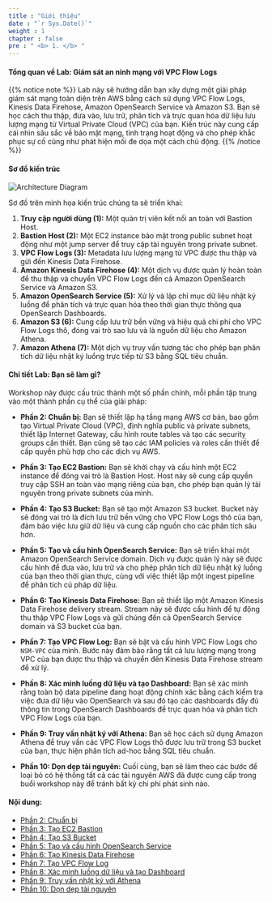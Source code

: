 ```yaml
---
title : "Giới thiệu"
date : "`r Sys.Date()`"
weight : 1
chapter : false
pre : " <b> 1. </b> "
---
```


#### Tổng quan về Lab: Giám sát an ninh mạng với VPC Flow Logs

{{% notice note %}}
Lab này sẽ hướng dẫn bạn xây dựng một giải pháp giám sát mạng toàn diện trên AWS bằng cách sử dụng VPC Flow Logs, Kinesis Data Firehose, Amazon OpenSearch Service và Amazon S3. Bạn sẽ học cách thu thập, đưa vào, lưu trữ, phân tích và trực quan hóa dữ liệu lưu lượng mạng từ Virtual Private Cloud (VPC) của bạn. Kiến trúc này cung cấp cái nhìn sâu sắc về bảo mật mạng, tình trạng hoạt động và cho phép khắc phục sự cố cũng như phát hiện mối đe dọa một cách chủ động.
{{% /notice %}}

#### Sơ đồ kiến trúc

![Architecture Diagram](/images/Simple.drawio.png)

Sơ đồ trên minh họa kiến trúc chúng ta sẽ triển khai:

1.  **Truy cập người dùng (1):** Một quản trị viên kết nối an toàn với Bastion Host.
2.  **Bastion Host (2):** Một EC2 instance bảo mật trong public subnet hoạt động như một jump server để truy cập tài nguyên trong private subnet.
3.  **VPC Flow Logs (3):** Metadata lưu lượng mạng từ VPC được thu thập và gửi đến Kinesis Data Firehose.
4.  **Amazon Kinesis Data Firehose (4):** Một dịch vụ được quản lý hoàn toàn để thu thập và chuyển VPC Flow Logs đến cả Amazon OpenSearch Service và Amazon S3.
5.  **Amazon OpenSearch Service (5):** Xử lý và lập chỉ mục dữ liệu nhật ký luồng để phân tích và trực quan hóa theo thời gian thực thông qua OpenSearch Dashboards.
6.  **Amazon S3 (6):** Cung cấp lưu trữ bền vững và hiệu quả chi phí cho VPC Flow Logs thô, đóng vai trò sao lưu và là nguồn dữ liệu cho Amazon Athena.
7.  **Amazon Athena (7):** Một dịch vụ truy vấn tương tác cho phép bạn phân tích dữ liệu nhật ký luồng trực tiếp từ S3 bằng SQL tiêu chuẩn.

#### Chi tiết Lab: Bạn sẽ làm gì?

Workshop này được cấu trúc thành một số phần chính, mỗi phần tập trung vào một thành phần cụ thể của giải pháp:

* **Phần 2: Chuẩn bị:**
    Bạn sẽ thiết lập hạ tầng mạng AWS cơ bản, bao gồm tạo Virtual Private Cloud (VPC), định nghĩa public và private subnets, thiết lập Internet Gateway, cấu hình route tables và tạo các security groups cần thiết. Bạn cũng sẽ tạo các IAM policies và roles cần thiết để cấp quyền phù hợp cho các dịch vụ AWS.

* **Phần 3: Tạo EC2 Bastion:**
    Bạn sẽ khởi chạy và cấu hình một EC2 instance để đóng vai trò là Bastion Host. Host này sẽ cung cấp quyền truy cập SSH an toàn vào mạng riêng của bạn, cho phép bạn quản lý tài nguyên trong private subnets của mình.

* **Phần 4: Tạo S3 Bucket:**
    Bạn sẽ tạo một Amazon S3 bucket. Bucket này sẽ đóng vai trò là đích lưu trữ bền vững cho VPC Flow Logs thô của bạn, đảm bảo việc lưu giữ dữ liệu và cung cấp nguồn cho các phân tích sâu hơn.

* **Phần 5: Tạo và cấu hình OpenSearch Service:**
    Bạn sẽ triển khai một Amazon OpenSearch Service domain. Dịch vụ được quản lý này sẽ được cấu hình để đưa vào, lưu trữ và cho phép phân tích dữ liệu nhật ký luồng của bạn theo thời gian thực, cùng với việc thiết lập một ingest pipeline để phân tích cú pháp dữ liệu.

* **Phần 6: Tạo Kinesis Data Firehose:**
    Bạn sẽ thiết lập một Amazon Kinesis Data Firehose delivery stream. Stream này sẽ được cấu hình để tự động thu thập VPC Flow Logs và gửi chúng đến cả OpenSearch Service domain và S3 bucket của bạn.

* **Phần 7: Tạo VPC Flow Log:**
    Bạn sẽ bật và cấu hình VPC Flow Logs cho `NSM-VPC` của mình. Bước này đảm bảo rằng tất cả lưu lượng mạng trong VPC của bạn được thu thập và chuyển đến Kinesis Data Firehose stream để xử lý.

* **Phần 8: Xác minh luồng dữ liệu và tạo Dashboard:**
    Bạn sẽ xác minh rằng toàn bộ data pipeline đang hoạt động chính xác bằng cách kiểm tra việc đưa dữ liệu vào OpenSearch và sau đó tạo các dashboards đầy đủ thông tin trong OpenSearch Dashboards để trực quan hóa và phân tích VPC Flow Logs của bạn.

* **Phần 9: Truy vấn nhật ký với Athena:**
    Bạn sẽ học cách sử dụng Amazon Athena để truy vấn các VPC Flow Logs thô được lưu trữ trong S3 bucket của bạn, thực hiện phân tích ad-hoc bằng SQL tiêu chuẩn.

* **Phần 10: Dọn dẹp tài nguyên:**
    Cuối cùng, bạn sẽ làm theo các bước để loại bỏ có hệ thống tất cả các tài nguyên AWS đã được cung cấp trong buổi workshop này để tránh bất kỳ chi phí phát sinh nào.

#### Nội dung:

* [Phần 2: Chuẩn bị](/2-Preparation/_index.md)
* [Phần 3: Tạo EC2 Bastion](/3-Create-EC2-Bastion/_index.md)
* [Phần 4: Tạo S3 Bucket](/4-Create-S3-Bucket/_index.md)
* [Phần 5: Tạo và cấu hình OpenSearch Service](/5-Create-and-configure-OpenSearch-Service/_index.md)
* [Phần 6: Tạo Kinesis Data Firehose](/6-Create-Kinesis-Data-Firehose/_index.md)
* [Phần 7: Tạo VPC Flow Log](/7-Create-VPC-Flow-Log/_index.md)
* [Phần 8: Xác minh luồng dữ liệu và tạo Dashboard](/8-Verify-data-flow-and-create-Dashboard/_index.md)
* [Phần 9: Truy vấn nhật ký với Athena](/9-Query-logs-with-Athena/_index.md)
* [Phần 10: Dọn dẹp tài nguyên](/10-Clean-up-resources/_index.md)
